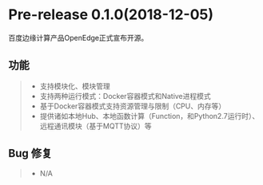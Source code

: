 # Pre-release 0.1.0(2018-12-05)

百度边缘计算产品OpenEdge正式宣布开源。

## 功能

> + 支持模块化、模块管理
> + 支持两种运行模式：Docker容器模式和Native进程模式
> + 基于Docker容器模式支持资源管理与限制（CPU、内存等）
> + 提供诸如本地Hub、本地函数计算（Function，和Python2.7运行时）、远程通讯模块（基于MQTT协议）等

## Bug 修复

> + N/A